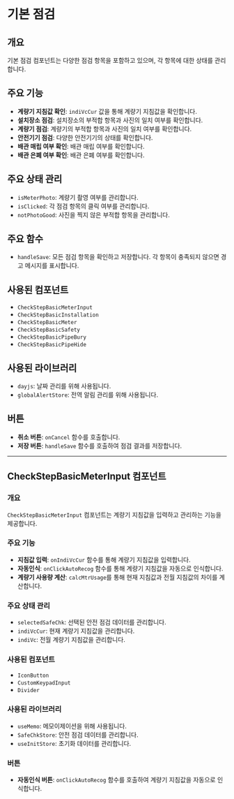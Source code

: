 # 기본 점검

## 개요

기본 점검 컴포넌트는 다양한 점검 항목을 포함하고 있으며, 각 항목에 대한 상태를 관리합니다.

## 주요 기능

- **계량기 지침값 확인**: `indiVcCur` 값을 통해 계량기 지침값을 확인합니다.
- **설치장소 점검**: 설치장소의 부적합 항목과 사진의 일치 여부를 확인합니다.
- **계량기 점검**: 계량기의 부적합 항목과 사진의 일치 여부를 확인합니다.
- **안전기기 점검**: 다양한 안전기기의 상태를 확인합니다.
- **배관 매립 여부 확인**: 배관 매립 여부를 확인합니다.
- **배관 은폐 여부 확인**: 배관 은폐 여부를 확인합니다.

## 주요 상태 관리

- `isMeterPhoto`: 계량기 촬영 여부를 관리합니다.
- `isClicked`: 각 점검 항목의 클릭 여부를 관리합니다.
- `notPhotoGood`: 사진을 찍지 않은 부적합 항목을 관리합니다.

## 주요 함수

- `handleSave`: 모든 점검 항목을 확인하고 저장합니다. 각 항목이 충족되지 않으면 경고 메시지를 표시합니다.

## 사용된 컴포넌트

- `CheckStepBasicMeterInput`
- `CheckStepBasicInstallation`
- `CheckStepBasicMeter`
- `CheckStepBasicSafety`
- `CheckStepBasicPipeBury`
- `CheckStepBasicPipeHide`

## 사용된 라이브러리

- `dayjs`: 날짜 관리를 위해 사용됩니다.
- `globalAlertStore`: 전역 알림 관리를 위해 사용됩니다.

## 버튼

- **취소 버튼**: `onCancel` 함수를 호출합니다.
- **저장 버튼**: `handleSave` 함수를 호출하여 점검 결과를 저장합니다.

---

## CheckStepBasicMeterInput 컴포넌트

### 개요

`CheckStepBasicMeterInput` 컴포넌트는 계량기 지침값을 입력하고 관리하는 기능을 제공합니다.

### 주요 기능

- **지침값 입력**: `onIndiVcCur` 함수를 통해 계량기 지침값을 입력합니다.
- **자동인식**: `onClickAutoRecog` 함수를 통해 계량기 지침값을 자동으로 인식합니다.
- **계량기 사용량 계산**: `calcMtrUsage`를 통해 현재 지침값과 전월 지침값의 차이를 계산합니다.

### 주요 상태 관리

- `selectedSafeChk`: 선택된 안전 점검 데이터를 관리합니다.
- `indiVcCur`: 현재 계량기 지침값을 관리합니다.
- `indiVc`: 전월 계량기 지침값을 관리합니다.

### 사용된 컴포넌트

- `IconButton`
- `CustomKeypadInput`
- `Divider`

### 사용된 라이브러리

- `useMemo`: 메모이제이션을 위해 사용됩니다.
- `SafeChkStore`: 안전 점검 데이터를 관리합니다.
- `useInitStore`: 초기화 데이터를 관리합니다.

### 버튼

- **자동인식 버튼**: `onClickAutoRecog` 함수를 호출하여 계량기 지침값을 자동으로 인식합니다.
